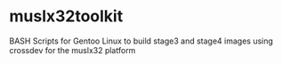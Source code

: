 # muslx32toolkit
BASH Scripts for Gentoo Linux to build stage3 and stage4 images using crossdev for the muslx32 platform
